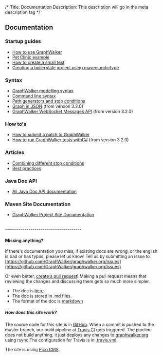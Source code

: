/*
Title: Documentation
Description: This description will go in the meta description tag
*/

## Documentation

### Startup guides
* [How to use GraphWalker](/docs/workflow)
* [Pet Clinic example](/docs/pet_clinic)
* [How to create a small test](/docs/howto_create_a_small_test)
* [Creating a boilerplate project using maven archetype](/docs/maven_archetype)

### Syntax
* [GraphWalker modelling syntax](/docs/gw_model_syntax)
* [Command line syntax](/docs/command_line_syntax)
* [Path generators and stop conditions](/docs/path_generators_and_stop_conditions)
* [Graph in JSON](/docs/json_graph) (from version 3.2.0)
* [GraphWalker WebSocket Messages API](/docs/websocket_api) (from version 3.2.0)

### How to's
* [How to submit a patch to GraphWalker](/docs/how_to_submit_a_patch_to_graphwalker)
* [How to run GraphWalker tests withC#](/docs/how_to_run_tests_with_c_sharp) (from version 3.2.0)

### Articles
* [Combining different stop conditions](/docs/combining_different_stop_conditions)
* [Best practices](/docs/bestpractices)

### Java Doc API
* [All Java Doc API documentation](/archive/apidocs/index.html)

### Maven Site Documentation
* [GraphWalker Project Site Documentation](/archive/site/index.html)

<br>
---------------------------------------

#### Missing anything?
If there's documentation you miss, if existing docs are wrong, or the english is bad or has typos, please let us know! Tell us by submitting an issue to [https://github.com/GraphWalker/graphwalker.org/issues](https://github.com/GraphWalker/graphwalker.org/issues)

Or even better, [create a pull request](https://help.github.com/articles/creating-a-pull-request)! Making a pull request means that reviewing the changes and discussing them gets so much more simpler.

* The doc is [here](https://github.com/GraphWalker/graphwalker.org/tree/master/content)
* The doc is stored in .md files. 
* The format of the doc is [markdown](http://en.wikipedia.org/wiki/Markdown)

##### How does this site work?
The source code for this site is in [GitHub](https://github.com/GraphWalker/graphwalker.org/). When a commit is pushed to the master branch, our build pipeline at [Travis CI](https://travis-ci.org/GraphWalker/graphwalker.org) gets triggered. The pipeline does not build anything, it just deploys any changes to [graphwalker.org](http://graphwalker.org) using rsync.The configuration for Travis is in [.travis.yml](https://github.com/GraphWalker/graphwalker.org/blob/master/.travis.yml).

The site is using [Pico CMS](http://picocms.org/).
